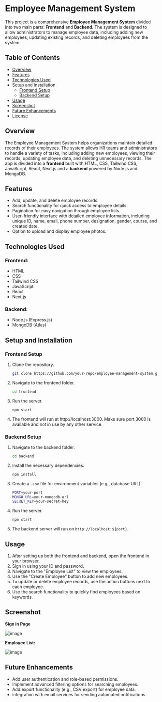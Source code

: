 
# Employee Management System

This project is a comprehensive **Employee Management System** divided into two main parts: **Frontend** and **Backend**. The system is designed to allow administrators to manage employee data, including adding new employees, updating existing records, and deleting employees from the system.

## Table of Contents
- [Overview](#overview)
- [Features](#features)
- [Technologies Used](#technologies-used)
- [Setup and Installation](#setup-and-installation)
  - [Frontend Setup](#frontend-setup)
  - [Backend Setup](#backend-setup)
- [Usage](#usage)
- [Screenshot](#screenshot)
- [Future Enhancements](#future-enhancements)
- [License](#license)

## Overview

The Employee Management System helps organizations maintain detailed records of their employees. The system allows HR teams and administrators to handle a variety of tasks, including adding new employees, viewing their records, updating employee data, and deleting unnecessary records. The app is divided into a **frontend** built with HTML, CSS, Tailwind CSS, JavaScript, React, Next.js and a **backend** powered by Node.js and MongoDB.

## Features

- Add, update, and delete employee records.
- Search functionality for quick access to employee details.
- Pagination for easy navigation through employee lists.
- User-friendly interface with detailed employee information, including unique ID, name, email, phone number, designation, gender, course, and created date.
- Option to upload and display employee photos.

## Technologies Used

### Frontend:
- HTML
- CSS
- Tailwind CSS
- JavaScript
- React
- Next.js

### Backend:
- Node.js (Express.js)
- MongoDB (Atlas)

## Setup and Installation

### Frontend Setup

1. Clone the repository.
   ```bash
   git clone https://github.com/your-repo/employee-management-system.git
   ```
2. Navigate to the frontend folder.
   ```bash
   cd frontend
   ```
3. Run the server.
   ```bash
   npm start
   ```
5. The frontend will run at http://localhost:3000. Make sure port 3000 is available and not in use by any other service.

### Backend Setup

1. Navigate to the backend folder.
   ```bash
   cd backend
   ```
2. Install the necessary dependencies.
   ```bash
   npm install
   ```
3. Create a `.env` file for environment variables (e.g., database URL).
   ```bash
   PORT=your-port
   MONGO_URL=your-mongodb-url
   SECRET_KEY=your-secret-key
   ```
4. Run the server.
   ```bash
   npm start
   ```
5. The backend server will run on `http://localhost:${port}`.

## Usage

1. After setting up both the frontend and backend, open the frontend in your browser.
2. Sign in using your ID and password.
3. Navigate to the "Employee List" to view the employees.
4. Use the "Create Employee" button to add new employees.
5. To update or delete employee records, use the action buttons next to each employee.
6. Use the search functionality to quickly find employees based on keywords.

## Screenshot

**Sign in Page**

![image](https://github.com/user-attachments/assets/45be6884-dff6-471e-8317-da4bd80059a8)

**Employee List:**

![image](https://github.com/user-attachments/assets/fb132014-470e-4ab8-9844-5ccd175271d9)

## Future Enhancements

- Add user authentication and role-based permissions.
- Implement advanced filtering options for searching employees.
- Add export functionality (e.g., CSV export) for employee data.
- Integration with email services for sending automated notifications.


